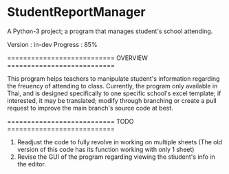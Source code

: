 # StudentReportManager
A Python-3 project; a program that manages student's school attending.

Version : in-dev
Progress : 85%

=========================== OVERVIEW ===========================

This program helps teachers to manipulate student's information regarding the freuency of attending to class.
Currently, the program only available in Thai, and is designed specifically to one specific school's excel template; 
if interested, it may be translated; modify through branching or create a pull request to improve the main branch's source code at best.

=========================== TODO ===========================

1. Readjust the code to fully revolve in working on multiple sheets 
    (The old version of this code has its function working with only 1 sheet)
2. Revise the GUI of the program regarding viewing the stiudent's info in the editor.
